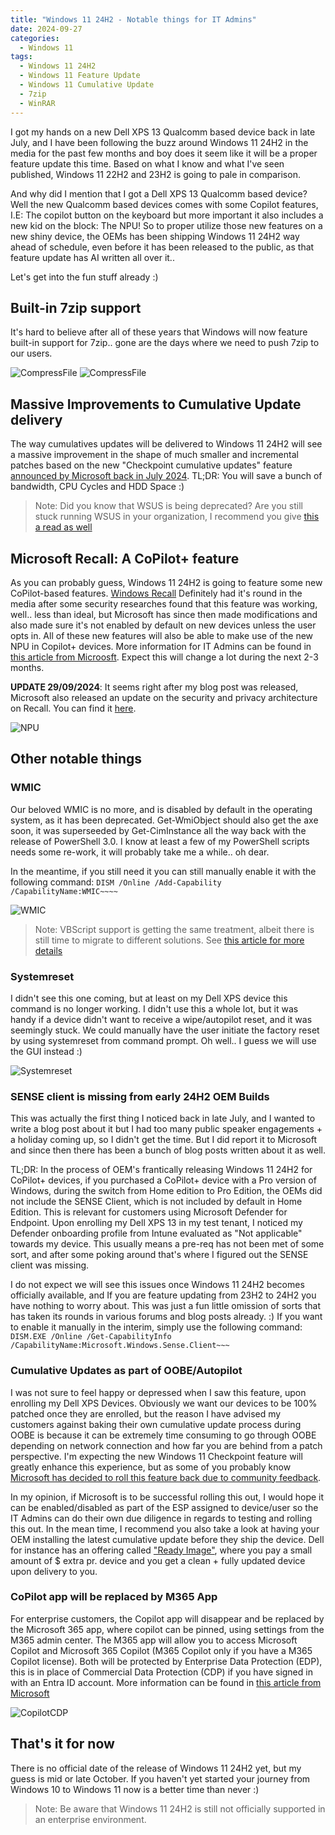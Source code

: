 ```yaml
---
title: "Windows 11 24H2 - Notable things for IT Admins"
date: 2024-09-27
categories:
  - Windows 11
tags:
  - Windows 11 24H2
  - Windows 11 Feature Update
  - Windows 11 Cumulative Update
  - 7zip
  - WinRAR
---
```


I got my hands on a new Dell XPS 13 Qualcomm based device back in late July, and I have been following the buzz around Windows 11 24H2 in the media for the past few months and boy does it seem like it will be a proper feature update this time. Based on what I know and what I've seen published, Windows 11 22H2 and 23H2 is going to pale in comparison.

And why did I mention that I got a Dell XPS 13 Qualcomm based device? Well the new Qualcomm based devices comes with some Copilot features, I.E: The copilot button on the keyboard but more important it also includes a new kid on the block: The NPU! So to proper utilize those new features on a new shiny device, the OEMs has been shipping Windows 11 24H2 way ahead of schedule, even before it has been released to the public, as that feature update has AI written all over it..

Let's get into the fun stuff already :)

## Built-in 7zip support

It's hard to believe after all of these years that Windows will now feature built-in support for 7zip.. gone are the days where we need to push 7zip to our users.

![CompressFile](/assets/images/2024-09-27-Win11_24H2_NotableThings/CompressTo_1.png?raw=true "Compress File - 24H2")
![CompressFile](/assets/images/2024-09-27-Win11_24H2_NotableThings/CompressTo_2.png?raw=true "Compress File - 24H2")

## Massive Improvements to Cumulative Update delivery

The way cumulatives updates will be delivered to Windows 11 24H2 will see a massive improvement in the shape of much smaller and incremental patches based on the new "Checkpoint cumulative updates" feature [announced by Microsoft back in July 2024](https://techcommunity.microsoft.com/t5/windows-it-pro-blog/introducing-windows-11-checkpoint-cumulative-updates/ba-p/4182552). TL;DR: You will save a bunch of bandwidth, CPU Cycles and HDD Space :)

>Note: Did you know that WSUS is being deprecated? Are you still stuck running WSUS in your organization, I recommend you give [this a read as well](https://techcommunity.microsoft.com/t5/windows-it-pro-blog/windows-server-update-services-wsus-deprecation/ba-p/4250436)

## Microsoft Recall: A CoPilot+ feature

As you can probably guess, Windows 11 24H2 is going to feature some new CoPilot-based features. [Windows Recall](https://support.microsoft.com/en-us/windows/retrace-your-steps-with-recall-aa03f8a0-a78b-4b3e-b0a1-2eb8ac48701c) Definitely had it's round in the media after some security researches found that this feature was working, well.. less than ideal, but Microsoft has since then made modifications and also made sure it's not enabled by default on new devices unless the user opts in. All of these new features will also be able to make use of the new NPU in Copilot+ devices. More information for IT Admins can be found in [this article from Microosft](https://learn.microsoft.com/en-us/windows/client-management/manage-recall). Expect this will change a lot during the next 2-3 months.

**UPDATE 29/09/2024**: It seems right after my blog post was released, Microsoft also released an update on the security and privacy architecture on Recall. You can find it [here](https://blogs.windows.com/windowsexperience/2024/09/27/update-on-recall-security-and-privacy-architecture/).

![NPU](/assets/images/2024-09-27-Win11_24H2_NotableThings/Arm_NPU_TaskManager.png?raw=true "NPU Task Manager")

## Other notable things

### WMIC

Our beloved WMIC is no more, and is disabled by default in the operating system, as it has been deprecated. Get-WmiObject should also get the axe soon, it was superseeded by Get-CimInstance all the way back with the release of PowerShell 3.0. I know at least a few of my PowerShell scripts needs some re-work, it will probably take me a while.. oh dear.

In the meantime, if you still need it you can still manually enable it with the following command: `DISM /Online /Add-Capability /CapabilityName:WMIC~~~~​`

![WMIC](/assets/images/2024-09-27-Win11_24H2_NotableThings/WMIC_Deprecated.png?raw=true "WMIC Deprecated")

>Note: VBScript support is getting the same treatment, albeit there is still time to migrate to different solutions. See [this article for more details](https://techcommunity.microsoft.com/t5/windows-it-pro-blog/vbscript-deprecation-timelines-and-next-steps/ba-p/4148301)

### Systemreset

I didn't see this one coming, but at least on my Dell XPS device this command is no longer working. I didn't use this a whole lot, but it was handy if a device didn't want to receive a wipe/autopilot reset, and it was seemingly stuck. We could manually have the user initiate the factory reset by using systemreset from command prompt. Oh well.. I guess we will use the GUI instead :)

![Systemreset](/assets/images/2024-09-27-Win11_24H2_NotableThings/systemreset_Missing.png?raw=true "Systemreset command")

### SENSE client is missing from early 24H2 OEM Builds

This was actually the first thing I noticed back in late July, and I wanted to write a blog post about it but I had too many public speaker engagements + a holiday coming up, so I didn't get the time. But I did report it to Microsoft and since then there has been a bunch of blog posts written about it as well.

TL;DR: In the process of OEM's frantically releasing Windows 11 24H2 for CoPilot+ devices, if you purchased a CoPilot+ device with a Pro version of Windows, during the switch from Home edition to Pro Edition, the OEMs did not include the SENSE Client, which is not included by default in Home Edition. This is relevant for customers using Microsoft Defender for Endpoint.
Upon enrolling my Dell XPS 13 in my test tenant, I noticed my Defender onboarding profile from Intune evaluated as "Not applicable" towards my device. This usually means a pre-req has not been met of some sort, and after some poking around that's where I figured out the SENSE client was missing.

I do not expect we will see this issues once Windows 11 24H2 becomes officially available, and If you are feature updating from 23H2 to 24H2 you have nothing to worry about. This was just a fun little omission of sorts that has taken its rounds in various forums and blog posts already. :) If you want to enable it manually in the interim, simply use the following command: `DISM.EXE /Online /Get-CapabilityInfo /CapabilityName:Microsoft.Windows.Sense.Client~~~`

### Cumulative Updates as part of OOBE/Autopilot

I was not sure to feel happy or depressed when I saw this feature, upon enrolling my Dell XPS Devices. Obviously we want our devices to be 100% patched once they are enrolled, but the reason I have advised my customers against baking their own cumulative update process during OOBE is because it can be extremely time consuming to go through OOBE depending on network connection and how far you are behind from a patch perspective. I'm expecting the new Windows 11 Checkpoint feature will greatly enhance this experience, but as some of you probably know [Microsoft has decided to roll this feature back due to community feedback](https://techcommunity.microsoft.com/t5/intune-customer-success/important-changes-to-the-windows-enrollment-experience-coming/ba-p/4246689).

In my opinion, if Microsoft is to be successful rolling this out, I would hope it can be enabled/disabled as part of the ESP assigned to device/user so the IT Admins can do their own due diligence in regards to testing and rolling this out. In the mean time, I recommend you also take a look at having your OEM installing the latest cumulative update before they ship the device. Dell for instance has an offering called ["Ready Image"](https://www.dell.com/en-us/lp/dt/imaging), where you pay a small amount of $ extra pr. device and you get a clean + fully updated device upon delivery to you.

### CoPilot app will be replaced by M365 App

For enterprise customers, the Copilot app will disappear and be replaced by the Microsoft 365 app, where copilot can be pinned, using settings from the M365 admin center. The M365 app will allow you to access Microsoft Copilot and Microsoft 365 Copilot (M365 Copilot only if you have a M365 Copilot license). Both will be protected by Enterprise Data Protection (EDP), this is in place of Commercial Data Protection (CDP) if you have signed in with an Entra ID account. More information can be found in [this article from Microsoft](https://learn.microsoft.com/en-us/windows/client-management/manage-windows-copilot#enhanced-data-protection-with-enterprise-data-protection)

![CopilotCDP](/assets/images/2024-09-27-Win11_24H2_NotableThings/Copilot_CDP.png?raw=true "Copilot CDP")

## That's it for now

There is no official date of the release of Windows 11 24H2 yet, but my guess is mid or late October. If you haven't yet started your journey from Windows 10 to Windows 11 now is a better time than never :)

>Note: Be aware that Windows 11 24H2 is still not officially supported in an enterprise environment.
